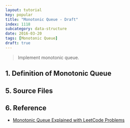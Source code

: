 ```yaml
---
layout: tutorial
key: popular
title: "Monotonic Queue - Draft"
index: 1118
subcategory: data-structure
date: 2016-03-20
tags: [Monotonic Queue]
draft: true
---
```


> Implement monotonic queue.

## 1. Definition of Monotonic Queue

## 5. Source Files

## 6. Reference
* [Monotonic Queue Explained with LeetCode Problems](https://medium.com/algorithms-and-leetcode/monotonic-queue-explained-with-leetcode-problems-7db7c530c1d6)
